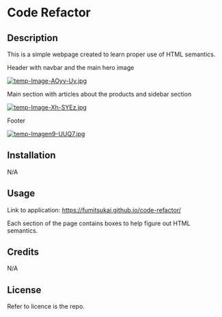 # Code Refactor

## Description

This is a simple webpage created to learn proper use of HTML semantics.

Header with navbar and the main hero image

[![temp-Image-AOyv-Uv.jpg](https://i.postimg.cc/7PgJ3Qr1/temp-Image-AOyv-Uv.jpg)](https://postimg.cc/G9mprK29)

Main section with articles about the products and sidebar section

[![temp-Image-Xh-SYEz.jpg](https://i.postimg.cc/ZqMsL53Q/temp-Image-Xh-SYEz.jpg)](https://postimg.cc/TyncdGtj)

Footer

[![temp-Imagen9-UUQ7.jpg](https://i.postimg.cc/PxFHYHrf/temp-Imagen9-UUQ7.jpg)](https://postimg.cc/G8Y6nZy6)

## Installation

N/A

## Usage

Link to application: https://fumitsukai.github.io/code-refactor/

Each section of the page contains boxes to help figure out HTML semantics.

## Credits

N/A

## License

Refer to licence is the repo.
